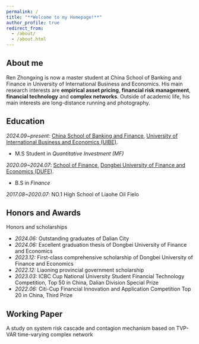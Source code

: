 ```yaml
---
permalink: /
title: "**Welcome to my Homepage!**"
author_profile: true
redirect_from: 
  - /about/
  - /about.html
---
```



**About me**
---
Ren Zhongxing is now a master student at China School of Banking and Finance in University of International Business and Economics. His main research interests are **empirical asset pricing**, **financial risk management**, **financial technology** and **complex networks**.
Outside of academic life, his main interests are long-distance running and photography.

**Education**
---
_2024.09~present_: [China School of Banking and Finance](https://sbf.uibe.edu.cn/), [University of International Business and Economics (UIBE)](https://www.uibe.edu.cn/).
* M.S Student in _Quantitative Investment (MF)_

_2020.09~2024.07_: [School of Finance](https://www.dufe.edu.cn/building/), [Dongbei University of Finance and Economics (DUFE)](https://www.dufe.edu.cn/).
* B.S in _Finance_

_2017.08~2020.07_: NO.1 High School of Liaohe Oil Fielo

**Honors and Awards**
---
Honors and scholarships
* _2024.06:_ Outstanding graduates of Dalian City 
* _2024.06:_ Excellent graduation thesis of Dongbei University of Finance and Economics 
* _2023.12:_ First-class comprehensive scholarship of Dongbei University of Finance and Economics
* _2022.12:_ Liaoning provincial government scholarship
* _2023.03:_ ICBC Cup National University Student Financial Technology Competition, Top 50 in China, Dalian Division Special Prize
* _2022.06:_ Citi-Cup Financial Innovation and Application Competition Top 20 in China, Third Prize

**Working Paper**
---
A study on system risk cascade and contagion mechanism based on TVP-VAR time-varying complex network

